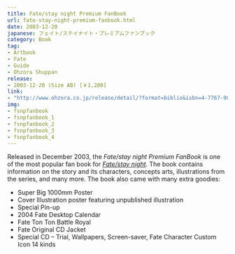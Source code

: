 ```yaml
---
title: Fate/stay night Premium FanBook
url: fate-stay-night-premium-fanbook.html
date: 2003-12-20
japanese: フェイト/ステイナイト・プレミアムファンブック
category: Book
tag:
- Artbook
- Fate
- Guide
- Ohzora Shuppan
release:
- 2003-12-20 (Size AB) [￥1,200]
link:
- "http://www.ohzora.co.jp/release/detail/?format=biblio&isbn=4-7767-9008-4"
img:
- fsnpfanbook
- fsnpfanbook_1
- fsnpfanbook_2
- fsnpfanbook_3
- fsnpfanbook_4
---
```


Released in December 2003, the *Fate/stay night Premium FanBook* is one of the most popular fan book for [*Fate/stay night*](fate-stay-night.html). The book contains information on the story and its characters, concepts arts, illustrations from the series, and many more. The book also came with many extra goodies:

- Super Big 1000mm Poster
- Cover Illustration poster featuring unpublished illustration
- Special Pin-up
- 2004 Fate Desktop Calendar
- Fate Ton Ton Battle Royal
- Fate Original CD Jacket
- Special CD – Trial, Wallpapers, Screen-saver, Fate Character Custom Icon 14 kinds